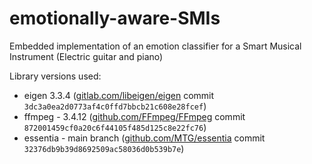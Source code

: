 # emotionally-aware-SMIs
Embedded implementation of an emotion classifier for a Smart Musical Instrument (Electric guitar and piano)


Library versions used:

<!-- - zlib - 1.2.13 ([github.com/madler/zlib](https://github.com/madler/zlib) commit ```04f42ceca40f73e2978b50e93806c2a18c1281fc```) -->
- eigen 3.3.4 ([gitlab.com/libeigen/eigen](https://gitlab.com/libeigen/eigen) commit ```3dc3a0ea2d0773af4c0ffd7bbcb21c608e28fcef```)
- ffmpeg - 3.4.12 ([github.com/FFmpeg/FFmpeg](https://github.com/FFmpeg/FFmpeg) commit ```872001459cf0a20c6f44105f485d125c8e22fc76```)
- essentia - main branch ([github.com/MTG/essentia](https://github.com/MTG/essentia) commit ```32376db9b39d8692509ac58036d0b539b7e```)
